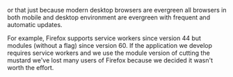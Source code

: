 or that just because modern desktop browsers are evergreen all browsers in both mobile and desktop environment are evergreen with frequent and automatic updates.

For example, Firefox supports service workers since version 44 but modules (without a flag) since version 60. If the application we develop requires service workers and we use the module version of cutting the mustard we've lost many users of Firefox because we decided it wasn't worth the effort.
